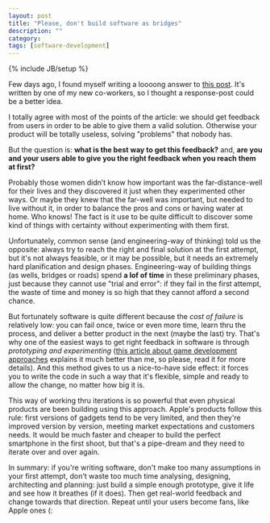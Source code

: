 ```yaml
---
layout: post
title: "Please, don't build software as bridges"
description: ""
category: 
tags: [software-development]
---
```

{% include JB/setup %}

Few days ago, I found myself writing a loooong answer to [this post](https://medium.com/on-product-management/9264314b8965). It's written by one of my new co-workers, so I thought a response-post could be a better idea.

I totally agree with most of the points of the article: we should get feedback from users in order to be able to give them a valid solution. Otherwise your product will be totally useless, solving "problems" that nobody has.

But the question is: **what is the best way to get this feedback?** and, **are you and your users able to give you the right feedback when you reach them at first?**

Probably those women didn’t know how important was the far-distance-well for their lives and they discovered it just when they experimented other ways. Or maybe they knew that the far-well was important, but needed to live without it, in order to balance the pros and cons or having water at home. Who knows! The fact is it use to be quite difficult to discover some kind of things with certainty without experimenting with them first.

Unfortunately, common sense (and engineering-way of thinking) told us the opposite: always try to reach the right and final solution at the first attempt, but it's not always feasible, or it may be possible, but it needs an extremely hard planification and design phases. Engineering-way of building things (as wells, bridges or roads) spend **a lof of time** in these preliminary phases, just because they cannot use "trial and error": if they fail in the first attempt, the waste of time and money is so high that they cannot afford a second chance.

But fortunately software is quite different because the *cost of failure* is relatively low: you can fail once, twice or even more time, learn thru the process, and deliver a better product in the next (maybe the last) try. That's why one of the easiest ways to get right feedback in software is through *prototyping and experimenting* ([this article about game development approaches](http://www.lostgarden.com/2007/02/rockets-cars-and-gardens-visualizing.html) explains it much better than me, so please, read it for more details). And this method gives to us a nice-to-have side effect: it forces you to write the code in such a way that it's flexible, simple and ready to allow the change, no matter how big it is.

This way of working thru iterations is so powerful that even physical products are been building using this approach. Apple's products follow this rule: first versions of gadgets tend to be very limited, and then they're improved version by version, meeting market expectations and customers needs. It would be much faster and cheaper to build the perfect smartphone in the first shoot, but that's a pipe-dream and they need to iterate over and over again.

In summary: if you're writing software, don't make too many assumptions in your first attempt, don't waste too much time analysing, designing, architecting and planning: just build a simple enough prototype, give it life and see how it breathes (if it does). Then get real-world feedback and change towards that direction. Repeat until your users become fans, like Apple ones (:
